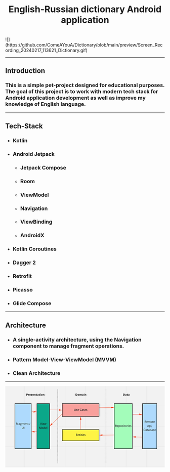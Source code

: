 <!DOCTYPE html>
<html lang="en">

  <h1 align="center">English-Russian dictionary Android application</h1>

  <br/>
![](https://github.com/ComeAYouA/Dictionary/blob/main/preview/Screen_Recording_20240217_113621_Dictionary.gif)

  <hr/>
  <h2>Introduction</h2>
  <h3>This is a simple pet-project designed for educational purposes. The goal of this project is to work with modern tech stack for Android application development as well as improve my knowledge of English language.</h3>
  <hr/> 
  <h2>Tech-Stack</h2>
  <ul>
  	<li>
      <h3>Kotlin</h3>
    </li>
  	<li>
      <h3>Android Jetpack</h3>
      	<ul>
          <li><h3>Jetpack Compose</h3></li>
          <li><h3>Room</h3></li>
          <li><h3>ViewModel</h3></li>
          <li><h3>Navigation</h3></li>
          <li><h3>ViewBinding</h3></li>
          <li><h3>AndroidX</h3></li>
        </ul>
    </li>
    <li><h3>Kotlin Coroutines</h3></li>
    <li><h3>Dagger 2</h3></li>
    <li><h3>Retrofit</h3></li>
    <li><h3>Picasso</h3></li>
    <li><h3>Glide Compose</h3></li>
  </ul>
    <hr/>

<h2>Architecture</h2>
  <ul>
  	<li>
      <h3>A single-activity architecture, using the <b>Navigation component </b> to manage fragment operations.</h3>
    </li>
  	<li>
      <h3>Pattern Model-View-ViewModel (MVVM)</h3>
    </li>
    <li>
      <h3>Clean Architecture</h3>
    </li>
  </ul>
    <hr/>

  <img src = "https://github.com/ComeAYouA/Dictionary/blob/main/preview/img.png?raw=true" />

</html>